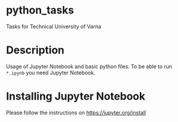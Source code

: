 # python_tasks
Tasks for Technical University of Varna

# Description
Usage of Jupyter Notebook and basic python files. To be able to run ```*.ipynb``` you need Jupyter Notebook.

# Installing Jupyter Notebook
Please follow the instructions on https://jupyter.org/install
